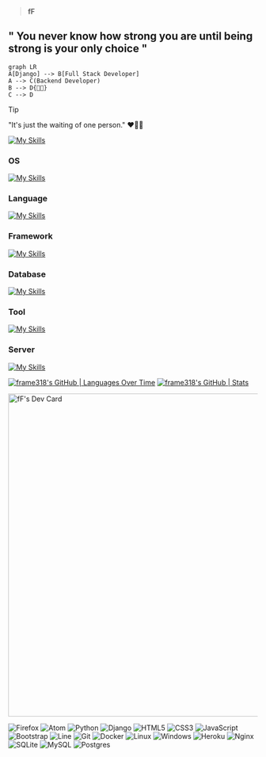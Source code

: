 > **fF**
## " You never know how strong you are until being strong is your only choice "

```mermaid
graph LR
A[Django] --> B[Full Stack Developer]
A --> C(Backend Developer)
B --> D{🌱🦉}
C --> D
```
> [!TIP]
> "It's just the waiting of one person." ❤🌱🦉


[![My Skills](https://skillicons.dev/icons?i=devto)](https://skillicons.dev)
### OS
[![My Skills](https://skillicons.dev/icons?i=linux,ubuntu,windows,raspberrypi)](https://skillicons.dev)
### Language
[![My Skills](https://skillicons.dev/icons?i=py,ts,js,html,css)](https://skillicons.dev)
### Framework
[![My Skills](https://skillicons.dev/icons?i=django,nuxtjs,vue,tailwind,bootstrap,vuetify,alpinejs,flask,htmx,jquery)](https://skillicons.dev)
### Database
[![My Skills](https://skillicons.dev/icons?i=postgres,mysql,sqlite)](https://skillicons.dev)
### Tool
[![My Skills](https://skillicons.dev/icons?i=docker,git,github,gitlab,vscode,pinia,postman,rocket,sentry,cloudflare,nginx,grafana,redis,graphql,powershell,firebase,supabase,stackoverflow)](https://skillicons.dev)
### Server
[![My Skills](https://skillicons.dev/icons?i=azure,aws,heroku)](https://skillicons.dev)

[![frame318's GitHub | Languages Over Time](https://stats.quine.sh/fF-318/languages-over-time?theme=dark)](https://quine.sh?utm_source=widgets&utm_campaign=fF-318)
[![frame318's GitHub | Stats](https://stats.quira.sh/fF-318/github?theme=dark)](https://quira.sh?utm_source=widgets&utm_campaign=fF-318)

<a href="https://app.daily.dev/framef318"><img src="https://api.daily.dev/devcards/v2/dmSGL6sKz6O4RK8SN9ec4.png?type=wide&r=o1g" width="652" alt="fF's Dev Card"/></a>

![Firefox](https://img.shields.io/badge/Firefox-FF7139?style=for-the-badge&logo=Firefox-Browser&logoColor=white)
![Atom](https://img.shields.io/badge/Atom-%2366595C.svg?style=for-the-badge&logo=atom&logoColor=white)
![Python](https://img.shields.io/badge/python-3670A0?style=for-the-badge&logo=python&logoColor=ffdd54)
![Django](https://img.shields.io/badge/django-%23092E20.svg?style=for-the-badge&logo=django&logoColor=white)
![HTML5](https://img.shields.io/badge/html5-%23E34F26.svg?style=for-the-badge&logo=html5&logoColor=white)
![CSS3](https://img.shields.io/badge/css3-%231572B6.svg?style=for-the-badge&logo=css3&logoColor=white)
![JavaScript](https://img.shields.io/badge/javascript-%23323330.svg?style=for-the-badge&logo=javascript&logoColor=%23F7DF1E)
![Bootstrap](https://img.shields.io/badge/bootstrap-%23563D7C.svg?style=for-the-badge&logo=bootstrap&logoColor=white)
![Line](https://img.shields.io/badge/Line-DEV-00C300?style=for-the-badge&logo=line&logoColor=white)
![Git](https://img.shields.io/badge/git-%23F05033.svg?style=for-the-badge&logo=git&logoColor=white)
![Docker](https://img.shields.io/badge/docker-%230db7ed.svg?style=for-the-badge&logo=docker&logoColor=white)
![Linux](https://img.shields.io/badge/Linux-FCC624?style=for-the-badge&logo=linux&logoColor=black)
![Windows](https://img.shields.io/badge/Windows-0078D6?style=for-the-badge&logo=windows&logoColor=white)
![Heroku](https://img.shields.io/badge/heroku-%23430098.svg?style=for-the-badge&logo=heroku&logoColor=white)
![Nginx](https://img.shields.io/badge/nginx-%23009639.svg?style=for-the-badge&logo=nginx&logoColor=white)
![SQLite](https://img.shields.io/badge/sqlite-%2307405e.svg?style=for-the-badge&logo=sqlite&logoColor=white)
![MySQL](https://img.shields.io/badge/mysql-%2300f.svg?style=for-the-badge&logo=mysql&logoColor=white)
![Postgres](https://img.shields.io/badge/postgres-%23316192.svg?style=for-the-badge&logo=postgresql&logoColor=white)
